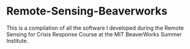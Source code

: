 # Remote-Sensing-Beaverworks
This is a compilation of all the software I developed during the Remote Sensing for Crisis Response Course at the MIT BeaverWorks Summer Institute. 
